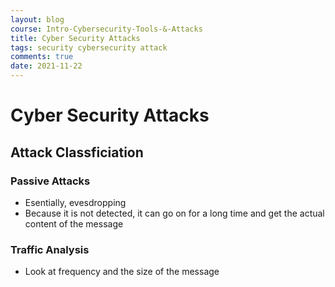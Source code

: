 ```yaml
---
layout: blog
course: Intro-Cybersecurity-Tools-&-Attacks
title: Cyber Security Attacks
tags: security cybersecurity attack
comments: true
date: 2021-11-22
---
```


# Cyber Security Attacks

## Attack Classficiation

### Passive Attacks
*  Esentially, evesdropping 
*  Because it is not detected, it can go on for a long time and get the actual content of the message

### Traffic Analysis
*  Look at frequency and the size of the message
